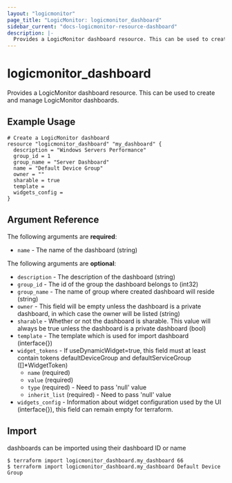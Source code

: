 ```yaml
---
layout: "logicmonitor"
page_title: "LogicMonitor: logicmonitor_dashboard"
sidebar_current: "docs-logicmonitor-resource-dashboard"
description: |-
  Provides a LogicMonitor dashboard resource. This can be used to create and manage LogicMonitor dashboards.
---
```


# logicmonitor_dashboard

Provides a LogicMonitor dashboard resource. This can be used to create and manage LogicMonitor dashboards.

## Example Usage
```hcl
# Create a LogicMonitor dashboard
resource "logicmonitor_dashboard" "my_dashboard" {
  description = "Windows Servers Performance"
  group_id = 1
  group_name = "Server Dashboard"
  name = "Default Device Group"
  owner = ""
  sharable = true
  template = 
  widgets_config = 
}
```

## Argument Reference

The following arguments are **required**:
* `name` - The name of the dashboard
   (string)

The following arguments are **optional**:
* `description` - The description of the dashboard (string)
* `group_id` - The id of the group the dashboard belongs to (int32)
* `group_name` - The name of group where created dashboard will reside (string)
* `owner` - This field will be empty unless the dashboard is a private dashboard, in which case the owner will be listed (string)
* `sharable` - Whether or not the dashboard is sharable. This value will always be true unless the dashboard is a private dashboard (bool)
* `template` - The template which is used for import dashboard (interface{})
* `widget_tokens` - If useDynamicWidget=true, this field must at least contain tokens defaultDeviceGroup and defaultServiceGroup ([]*WidgetToken)
  + `name` (required)
  + `value` (required)
  + `type` (required) - Need to pass 'null' value
  + `inherit_list` (required)  - Need to pass 'null' value
* `widgets_config` - Information about widget configuration used by the UI (interface{}), this field can remain empty for terraform.

## Import

dashboards can be imported using their dashboard ID or name
```
$ terraform import logicmonitor_dashboard.my_dashboard 66
$ terraform import logicmonitor_dashboard.my_dashboard Default Device Group
```